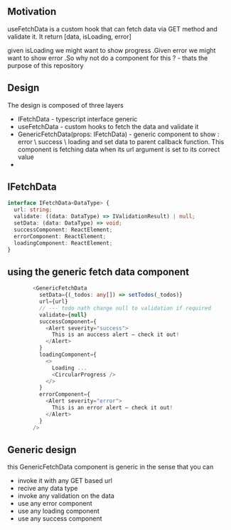 <h2>Motivation</h2>
<p>useFetchData is a custom hook that can fetch data via GET method and validate it. It return [data, isLoading, error]</p>
<p>given isLoading we might want to show progress .Given error we might want to show error .So why not do a component for this ? - thats the purpose of this repository</p>

<h2>Design</h2>
The design is composed of three layers
<ul>
<li>IFetchData<DataType> - typescript interface generic</li>
<li>useFetchData<DataType> - custom hooks to fetch the data and validate it</li>
<li>GenericFetchData<DataType>(props: IFetchData<DataType>) - generic component to show : error \ success \ loading and set data to parent callback function. This component is fetching data when its url argument is set to its correct value<li>
</ul>

<h2>IFetchData</h2>

```ts
interface IFetchData<DataType> {
  url: string;
  validate: ((data: DataType) => IValidationResult) | null;
  setData: (data: DataType) => void;
  successComponent: ReactElement;
  errorComponent: ReactElement;
  loadingComponent: ReactElement;
}
```

<h2>using the generic fetch data component</h2>

```ts
        <GenericFetchData
          setData={(_todos: any[]) => setTodos(_todos)}
          url={url}
          // --- todo nath change null to validation if required
          validate={null}
          successComponent={
            <Alert severity="success">
              This is an auccess alert — check it out!
            </Alert>
          }
          loadingComponent={
            <>
              Loading ...
              <CircularProgress />
            </>
          }
          errorComponent={
            <Alert severity="error">
              This is an error alert — check it out!
            </Alert>
          }
        />
```

<h2>Generic design</h2>
this GenericFetchData component is generic in the sense that you can 
<ul>
<li>invoke it with any GET based url</li>
<li>recive any data type</li>
<li>invoke any validation on the data</li>
<li>use any error component</li>
<li>use any loading component</li>
<li>use any success component</li>
</ul>


